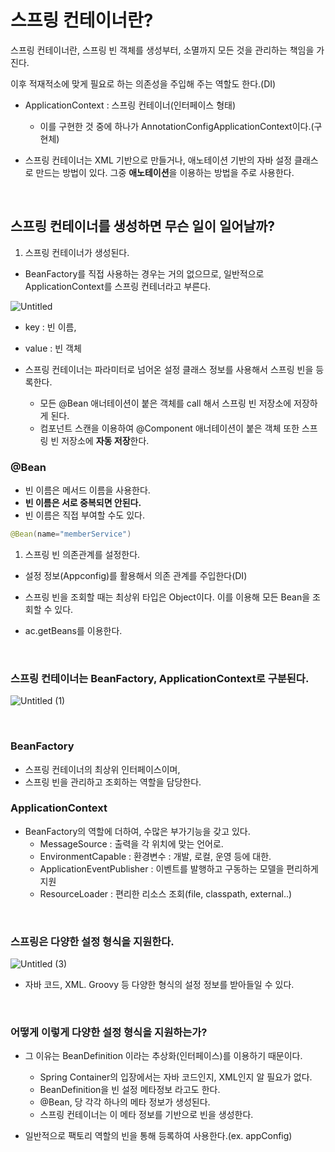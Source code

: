 # 스프링 컨테이너란?

스프링 컨테이너란, 스프링 빈 객체를 생성부터, 소멸까지 모든 것을 관리하는 책임을 가진다.

이후 적재적소에 맞게 필요로 하는 의존성을 주입해 주는 역할도 한다.(DI)

- ApplicationContext : 스프링 컨테이너(인터페이스 형태)
    - 이를 구현한 것 중에 하나가 AnnotationConfigApplicationContext이다.(구현체)

- 스프링 컨테이너는 XML 기반으로 만들거나, 애노테이션 기반의 자바 설정 클래스로 만드는 방법이 있다. 그중 **애노테이션**을 이용하는 방법을 주로 사용한다.

<br>

## 스프링 컨테이너를 생성하면 무슨 일이 일어날까?

1. 스프링 컨테이너가 생성된다.
- BeanFactory를 직접 사용하는 경우는 거의 없으므로, 일반적으로 ApplicationContext를 스프링 컨테너라고 부른다.

![Untitled](%E1%84%89%E1%85%B3%E1%84%91%E1%85%B3%E1%84%85%E1%85%B5%E1%86%BC%20%E1%84%8F%E1%85%A5%E1%86%AB%E1%84%90%E1%85%A6%E1%84%8B%E1%85%B5%E1%84%82%E1%85%A5%E1%84%85%E1%85%A1%E1%86%AB%209716faaff0fc4b8b9406773faf5b86ea/Untitled.png)

- key : 빈 이름,
- value : 빈 객체

- 스프링 컨테이너는 파라미터로 넘어온 설정 클래스 정보를 사용해서 스프링 빈을 등록한다.
    - 모든 @Bean 애너테이션이 붙은 객체를 call 해서 스프링 빈 저장소에 저장하게 된다.
    - 컴포넌트 스캔을 이용하여 @Component 애너테이션이 붙은 객체 또한 스프링 빈 저장소에 **자동 저장**한다.


### @Bean

- 빈 이름은 메서드 이름을 사용한다.
- **빈 이름은 서로 중복되면 안된다.**
- 빈 이름은 직접 부여할 수도 있다.

```java
@Bean(name="memberService")
```

1. 스프링 빈 의존관계를 설정한다.
- 설정 정보(Appconfig)를 활용해서 의존 관계를 주입한다(DI)

- 스프링 빈을 조회할 때는 최상위 타입은 Object이다. 이를 이용해 모든 Bean을 조회할 수 있다.
- ac.getBeans를 이용한다.

<br>

### 스프링 컨테이너는 BeanFactory, ApplicationContext로 구분된다.

![Untitled (1)](https://user-images.githubusercontent.com/59856002/232194589-f376af84-34cb-4947-8d47-1b8a581828d4.png)

<br>

### BeanFactory

- 스프링 컨테이너의 최상위 인터페이스이며,
- 스프링 빈을 관리하고 조회하는 역할을 담당한다.

### ApplicationContext

- BeanFactory의 역할에 더하여, 수많은 부가기능을 갖고 있다.
    - MessageSource : 출력을 각 위치에 맞는 언어로.
    - EnvironmentCapable : 환경변수 : 개발, 로컬, 운영 등에 대한.
    - ApplicationEventPublisher : 이벤트를 발행하고 구동하는 모델을 편리하게 지원
    - ResourceLoader : 편리한 리소스 조회(file, classpath, external..)

<br>

### 스프링은 다양한 설정 형식을 지원한다.

![Untitled (3)](https://user-images.githubusercontent.com/59856002/232194592-dfb3adac-844b-423e-8249-9db84cdbdaaa.png)

- 자바 코드, XML. Groovy 등 다양한 형식의 설정 정보를 받아들일 수 있다.

<br>

### 어떻게 이렇게 다양한 설정 형식을 지원하는가?

- 그 이유는 BeanDefinition 이라는 추상화(인터페이스)를 이용하기 때문이다.
    - Spring Container의 입장에서는 자바 코드인지, XML인지 알 필요가 없다.
    - BeanDefinition을 빈 설정 메타정보 라고도 한다.
    - @Bean, <bean> 당 각각 하나의 메타 정보가 생성된다.
    - 스프링 컨테이너는 이 메타 정보를 기반으로 빈을 생성한다.

- 일반적으로 팩토리 역할의 빈을 통해 등록하여 사용한다.(ex. appConfig)